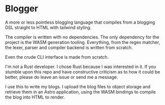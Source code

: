 # Blogger

A more or less pointless blogging language that compiles from a blogging DSL straight to HTML with tailwind styling.

The compiler is written with no dependencies. The only dependency for the project is the WASM generation tooling. Everything, from the regex matcher, the lexer, parser and compiler backend is written from scratch.

Even the crude CLI interface is made from scratch.

I'm not a Rust developer. I chose Rust because I was interested in it. If you stumble upon this repo and have constructive criticism as to how it could be better, please do leave an issue or send me a message.

I use this to write my blogs. I upload the blog files to object storage and retrieve them in an Astro application, using the WASM bindings to compile the blog into HTML to render.

